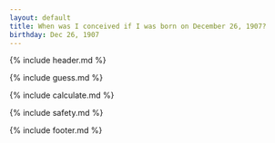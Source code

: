 ```yaml
---
layout: default
title: When was I conceived if I was born on December 26, 1907?
birthday: Dec 26, 1907
---
```


{% include header.md %}

{% include guess.md %}

{% include calculate.md %}

{% include safety.md %}

{% include footer.md %}



